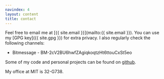 ```yaml
---
navindex: 4
layout: content
title: contact
---
```


Feel free to email me at [{{ site.email }}](mailto:{{ site.email }}).
You can use my [GPG key]({{ site.gpg }}) for extra privacy.
I also regularly check the following channels:

* Bitmessage - BM-2cV2BU6hwfZAgiqkoqtzHt6ttouCxSt5eo

Some of my code and personal projects can be found on
[github](http://github.com/bboston7).

My office at MIT is 32-G738.
